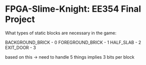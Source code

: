 # FPGA-Slime-Knight: EE354 Final Project

What types of static blocks are necessary in the game:

BACKGROUND_BRICK - 0
FOREGROUND_BRICK - 1
HALF_SLAB - 2
EXIT_DOOR - 3

based on this -> need to handle 5 things
implies 3 bits per block
